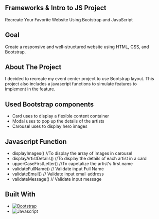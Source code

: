 ## Frameworks & Intro to JS Project
Recreate Your Favorite Website Using Bootstrap and JavaScript 

## Goal 
Create a responsive and well-structured website using HTML, CSS, and Bootstrap.

## About The Project
I decided to recreate my event center project to use Bootstrap layout. This project also includes a javascript functions to simulate features to implement in the feature.

## Used Bootstrap components
* Card uses to display a flexible content container  
* Modal uses to pop up the details of the artists
* Carousel uses to display hero images

## Javascript Function
* displayImages() //To display the array of images in carousel
* displayArtistDetails() //To display the details of each artist in a card
* upperCaseFirstLetter() //To capetalize the artist's first name 
* validateFullName() // Validate input Full Name
* validateEmail() // Validate input email address
* validateMessage() // Validate input message 

## Built With

* [![Bootstrap][Bootstrap.com]][Bootstrap-url]
* ![Javascript][Js]

[Bootstrap.com]: https://img.shields.io/badge/Bootstrap-563D7C?style=for-the-badge&logo=bootstrap&logoColor=white
[Bootstrap-url]: https://getbootstrap.com
[Js]: https://img.shields.io/badge/Javascript-000000?style=for-the-badge&logo=javascript&logoColor=white
